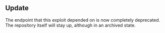 ## Update
The endpoint that this exploit depended on is now completely deprecated. The repository itself will stay up, although in an archived state.
